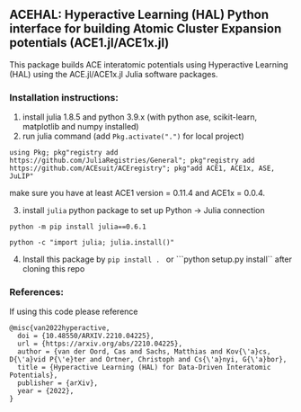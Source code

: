 ## ACEHAL: Hyperactive Learning (HAL) Python interface for building Atomic Cluster Expansion potentials (ACE1.jl/ACE1x.jl) 

This package builds ACE interatomic potentials using Hyperactive Learning (HAL) using the ACE.jl/ACE1x.jl Julia software packages.

### Installation instructions:

1. install julia 1.8.5 and python 3.9.x (with python ase, scikit-learn, matplotlib and numpy installed)
2. run julia command (add ```Pkg.activate(".")``` for local project) 

```using Pkg; pkg"registry add https://github.com/JuliaRegistries/General"; pkg"registry add https://github.com/ACEsuit/ACEregistry"; pkg"add ACE1, ACE1x, ASE, JuLIP"```

   make sure you have at least ACE1 version = 0.11.4 and ACE1x = 0.0.4. 
   
3. install `julia` python package to set up Python -> Julia connection 

```python -m pip install julia==0.6.1```

```python -c "import julia; julia.install()"```

4. Install this package by ```pip install . ``` or ```python setup.py install`` after cloning this repo

### References:

If using this code please reference

```
@misc{van2022hyperactive,
  doi = {10.48550/ARXIV.2210.04225},
  url = {https://arxiv.org/abs/2210.04225},
  author = {van der Oord, Cas and Sachs, Matthias and Kov{\'a}cs, D{\'a}vid P{\'e}ter and Ortner, Christoph and Cs{\'a}nyi, G{\'a}bor},
  title = {Hyperactive Learning (HAL) for Data-Driven Interatomic Potentials},
  publisher = {arXiv},
  year = {2022},
}
